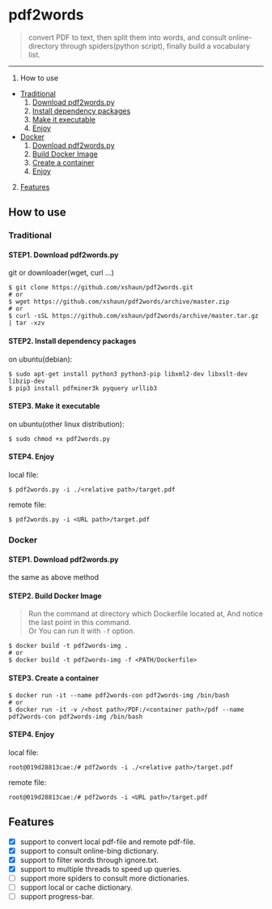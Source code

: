 # pdf2words
>convert PDF to text, then split them into words, and consult online-directory through spiders(python script), finally build a vocabulary list.

---

1. How to use
  * [Traditional](#traditional)
    1. [Download pdf2words.py](#step1-download-pdf2wordspy)
    2. [Install dependency packages](#step2-install-dependency-packages)
    3. [Make it executable](#step3-make-it-executable)
    4. [Enjoy](#step4-enjoy)
  * [Docker](#docker)
    1. [Download pdf2words.py](#step1-download-pdf2wordspy-1)
    2. [Build Docker Image](#step2-build-docker-image)
    3. [Create a container](#step3-create-a-container)
    4. [Enjoy](#step4-enjoy-1)
2. [Features](#features)

## How to use

### Traditional

#### STEP1. Download pdf2words.py

git or downloader(wget, curl ...)
```Shell
$ git clone https://github.com/xshaun/pdf2words.git
# or
$ wget https://github.com/xshaun/pdf2words/archive/master.zip
# or
$ curl -sSL https://github.com/xshaun/pdf2words/archive/master.tar.gz | tar -xzv
```

#### STEP2. Install dependency packages

on ubuntu(debian):
```Shell
$ sudo apt-get install python3 python3-pip libxml2-dev libxslt-dev libzip-dev 
$ pip3 install pdfminer3k pyquery urllib3
```

#### STEP3. Make it executable

on ubuntu(other linux distribution):
```Shell
$ sudo chmod +x pdf2words.py
```

#### STEP4. Enjoy

local file:
```Shell
$ pdf2words.py -i ./<relative path>/target.pdf
```
remote file:
```Shell
$ pdf2words.py -i <URL path>/target.pdf
```

### Docker

#### STEP1. Download pdf2words.py

the same as above method

#### STEP2. Build Docker Image
>Run the command at directory which Dockerfile located at, And notice the last point in this command.   
>Or You can run it with `-f` option. 

```Shell
$ docker build -t pdf2words-img .
# or
$ docker build -t pdf2words-img -f <PATH/Dockerfile>
```

#### STEP3. Create a container

```Shell
$ docker run -it --name pdf2words-con pdf2words-img /bin/bash
# or
$ docker run -it -v /<host path>/PDF:/<container path>/pdf --name pdf2words-con pdf2words-img /bin/bash
```

#### STEP4. Enjoy

local file:
```Shell
root@019d28813cae:/# pdf2words -i ./<relative path>/target.pdf
```
remote file:
```Shell
root@019d28813cae:/# pdf2words -i <URL path>/target.pdf
```

## Features
- [x] support to convert local pdf-file and remote pdf-file.
- [x] support to consult online-bing dictionary.
- [x] support to filter words through ignore.txt.
- [x] support to multiple threads to speed up queries.
- [ ] support more spiders to consult more dictionaries.
- [ ] support local or cache dictionary.
- [ ] support progress-bar.
